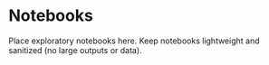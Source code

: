 # Notebooks

Place exploratory notebooks here. Keep notebooks lightweight and sanitized (no large outputs or data).

